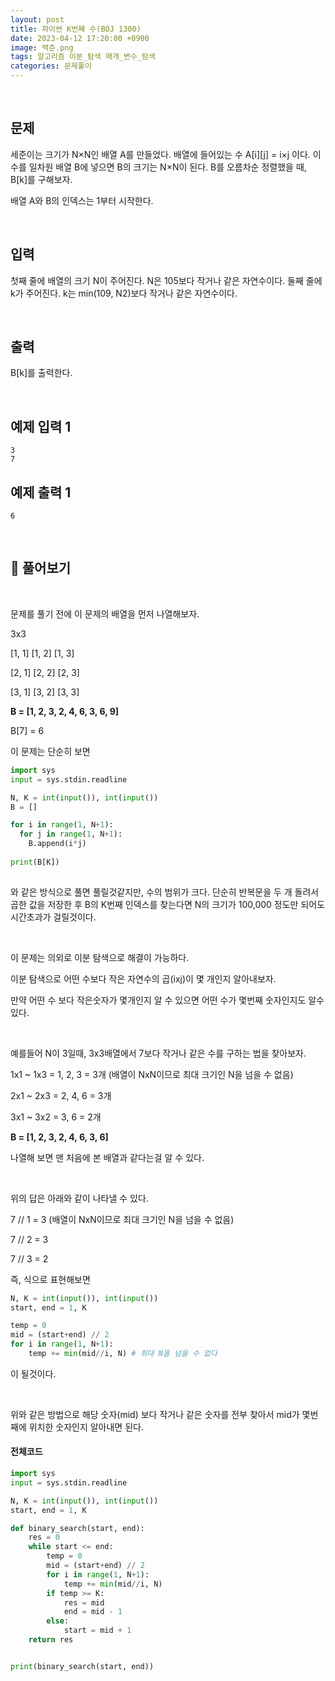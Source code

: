 ```yaml
---
layout: post
title: 파이썬 K번째 수(BOJ 1300)
date: 2023-04-12 17:20:00 +0900
image: 백준.png
tags: 알고리즘 이분_탐색 매개_변수_탐색
categories: 문제풀이
---
```


<br>

## 문제

세준이는 크기가 N×N인 배열 A를 만들었다. 배열에 들어있는 수 A[i][j] = i×j 이다. 이 수를 일차원 배열 B에 넣으면 B의 크기는 N×N이 된다. B를 오름차순 정렬했을 때, B[k]를 구해보자.

배열 A와 B의 인덱스는 1부터 시작한다.

<br>

## 입력

첫째 줄에 배열의 크기 N이 주어진다. N은 105보다 작거나 같은 자연수이다. 둘째 줄에 k가 주어진다. k는 min(109, N2)보다 작거나 같은 자연수이다.

<br>

## 출력

B[k]를 출력한다.

<br>

## 예제 입력 1

```
3
7
```

## 예제 출력 1

```
6
```

<br>

## 📝 풀어보기

<br>

문제를 풀기 전에 이 문제의 배열을 먼저 나열해보자.

3x3

[1, 1] [1, 2] [1, 3]

[2, 1] [2, 2] [2, 3]

[3, 1] [3, 2] [3, 3]

**B = [1, 2, 3, 2, 4, 6, 3, 6, 9]**

B[7] = 6

이 문제는 단순히 보면

``` python
import sys
input = sys.stdin.readline

N, K = int(input()), int(input())
B = []

for i in range(1, N+1):
  for j in range(1, N+1):
    B.append(i*j)
    
print(B[K])
    
```

와 같은 방식으로 풀면 풀릴것같지만, 수의 범위가 크다. 단순히 반복문을 두 개 돌려서 곱한 값을 저장한 후 B의 K번째 인덱스를 찾는다면 N의 크기가 100,000 정도만 되어도 시간초과가 걸릴것이다.

<br>

이 문제는 의외로 이분 탐색으로 해결이 가능하다.

이분 탐색으로 어떤 수보다 작은 자연수의 곱(ixj)이 몇 개인지 알아내보자.

만약 어떤 수 보다 작은숫자가 몇개인지 알 수 있으면 어떤 수가 몇번째 숫자인지도 알수 있다.

<br>

예를들어 N이 3일때, 3x3배열에서 7보다 작거나 같은 수를 구하는 법을 찾아보자.

1x1 ~ 1x3 = 1, 2, 3 = 3개 (배열이 NxN이므로 최대 크기인 N을 넘을 수 없음)

2x1 ~ 2x3 = 2, 4, 6 = 3개

3x1 ~ 3x2 = 3, 6 = 2개

**B = [1, 2, 3, 2, 4, 6, 3, 6]**

나열해 보면 맨 처음에 본 배열과 같다는걸 알 수 있다.

<br>

위의 답은 아래와 같이 나타낼 수 있다.

7 // 1 = 3 (배열이 NxN이므로 최대 크기인 N을 넘을 수 없음)

7 // 2 = 3

7 // 3 = 2

즉, 식으로 표현해보면

``` python
N, K = int(input()), int(input())
start, end = 1, K

temp = 0
mid = (start+end) // 2
for i in range(1, N+1):
  	temp += min(mid//i, N) # 최대 N을 넘을 수 없다
```

이 될것이다.

<br>

위와 같은 방법으로 해당 숫자(mid) 보다 작거나 같은 숫자를 전부 찾아서 mid가 몇번째에 위치한 숫자인지 알아내면 된다.

#### 전체코드

``` python
import sys
input = sys.stdin.readline

N, K = int(input()), int(input())
start, end = 1, K

def binary_search(start, end):
    res = 0
    while start <= end:
        temp = 0
        mid = (start+end) // 2
        for i in range(1, N+1):
            temp += min(mid//i, N)
        if temp >= K:
            res = mid
            end = mid - 1
        else:
            start = mid + 1
    return res


print(binary_search(start, end))
```


